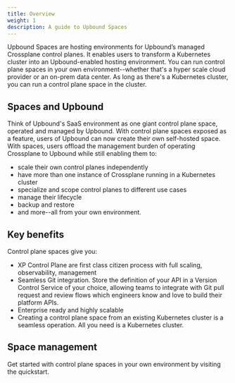 ```yaml
---
title: Overview
weight: 1
description: A guide to Upbound Spaces
---
```


Upbound Spaces are hosting environments for Upbound’s managed Crossplane control planes. It enables users to transform a Kubernetes cluster into an Upbound-enabled hosting environment. You can run control plane spaces in your own environment--whether that's a hyper scale cloud provider or an on-prem data center. As long as there's a Kubernetes cluster, you can run a control plane space in the cluster.

## Spaces and Upbound

Think of Upbound's SaaS environment as one giant control plane space, operated and managed by Upbound. With control plane spaces exposed as a feature, users of Upbound can now create their own self-hosted space. With spaces, users offload the management burden of operating Crossplane to Upbound while still enabling them to:

- scale their own control planes independently
- have more than one instance of Crossplane running in a Kubernetes cluster
- specialize and scope control planes to different use cases
- manage their lifecycle
- backup and restore
- and more--all from your own environment.

## Key benefits

Control plane spaces give you:

- XP Control Plane are first class citizen process with full scaling, observability, management
- Seamless Git integration. Store the definition of your API in a Version Control Service of your choice, allowing teams to integrate with Git pull request and review flows which engineers know and love to build their platform APIs.
- Enterprise ready and highly scalable
- Creating a control plane space from an existing Kubernetes cluster is a seamless operation. All you need is a Kubernetes cluster.

## Space management

Get started with control plane spaces in your own environment by visiting the quickstart.